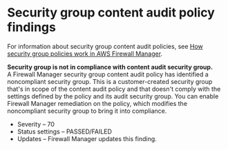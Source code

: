 # Security group content audit policy findings<a name="security-group-content-audit-policy-findings"></a>

For information about security group content audit policies, see [How security group policies work in AWS Firewall Manager](security-group-policies.md)\.

**Security group is not in compliance with content audit security group\.**  
A Firewall Manager security group content audit policy has identified a noncompliant security group\. This is a customer\-created security group that's in scope of the content audit policy and that doesn't comply with the settings defined by the policy and its audit security group\. You can enable Firewall Manager remediation on the policy, which modifies the noncompliant security group to bring it into compliance\.
+ Severity – 70
+ Status settings – PASSED/FAILED
+ Updates – Firewall Manager updates this finding\.
